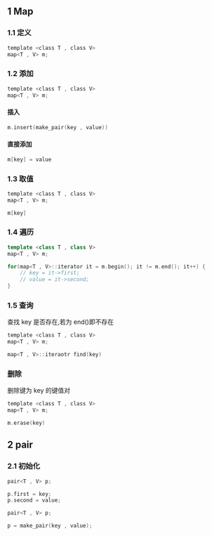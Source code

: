 <!--
 * @Description: 
 * @Version: 1.0
 * @Author: DaLao
 * @Email: dalao_li@163.com
 * @Date: 2021-08-18 16:22:55
 * @LastEditors: DaLao
 * @LastEditTime: 2022-05-06 20:55:55
-->

## 1 Map


### 1.1 定义

```c
template <class T , class V>
map<T , V> m;
```


### 1.2 添加

```c
template <class T , class V>
map<T , V> m;
```


#### 插入

```c
m.insert(make_pair(key , value))
```


#### 直接添加

```c
m[key] = value
```


### 1.3 取值

```c
template <class T , class V>
map<T , V> m;

m[key]
```


### 1.4 遍历

```c++
template <class T , class V>
map<T , V> m;

for(map<T , V>::iterator it = m.begin(); it != m.end(); it++) {
    // key = it->first;
    // value = it->second;
}
```


### 1.5 查询

查找 key 是否存在,若为 end()即不存在

```c
template <class T , class V>
map<T , V> m;

map<T , V>::iteraotr find(key)
```


### 删除

删除键为 key 的键值对

```c
template <class T , class V>
map<T , V> m;

m.erase(key)
```


## 2 pair


### 2.1 初始化


```c
pair<T , V> p;

p.first = key;
p.second = value;
```


```c
pair<T , V> p;

p = make_pair(key , value);
```